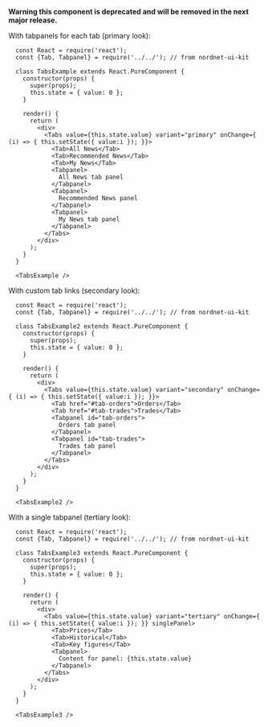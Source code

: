 **Warning this component is deprecated and will be removed in the next major release.**

With tabpanels for each tab (primary look):

      const React = require('react');
      const {Tab, Tabpanel} = require('../../'); // from nordnet-ui-kit

      class TabsExample extends React.PureComponent {
        constructor(props) {
          super(props);
          this.state = { value: 0 };
        }

        render() {
          return (
            <div>
              <Tabs value={this.state.value} variant="primary" onChange={ (i) => { this.setState({ value:i }); }}>
                <Tab>All News</Tab>
                <Tab>Recommended News</Tab>
                <Tab>My News</Tab>
                <Tabpanel>
                  All News tab panel
                </Tabpanel>
                <Tabpanel>
                  Recommended News panel
                </Tabpanel>
                <Tabpanel>
                  My News tab panel
                </Tabpanel>
              </Tabs>
            </div>
          );
        }
      }

      <TabsExample />

With custom tab links (secondary look):

      const React = require('react');
      const {Tab, Tabpanel} = require('../../'); // from nordnet-ui-kit

      class TabsExample2 extends React.PureComponent {
        constructor(props) {
          super(props);
          this.state = { value: 0 };
        }

        render() {
          return (
            <div>
              <Tabs value={this.state.value} variant="secondary" onChange={ (i) => { this.setState({ value:i }); }}>
                <Tab href="#tab-orders">Orders</Tab>
                <Tab href="#tab-trades">Trades</Tab>
                <Tabpanel id="tab-orders">
                  Orders tab panel
                </Tabpanel>
                <Tabpanel id="tab-trades">
                  Trades tab panel
                </Tabpanel>
              </Tabs>
            </div>
          );
        }
      }

      <TabsExample2 />

With a single tabpanel (tertiary look):

      const React = require('react');
      const {Tab, Tabpanel} = require('../../'); // from nordnet-ui-kit

      class TabsExample3 extends React.PureComponent {
        constructor(props) {
          super(props);
          this.state = { value: 0 };
        }

        render() {
          return (
            <div>
              <Tabs value={this.state.value} variant="tertiary" onChange={ (i) => { this.setState({ value:i }); }} singlePanel>
                <Tab>Prices</Tab>
                <Tab>Historical</Tab>
                <Tab>Key figures</Tab>
                <Tabpanel>
                  Content for panel: {this.state.value}
                </Tabpanel>
              </Tabs>
            </div>
          );
        }
      }

      <TabsExample3 />
